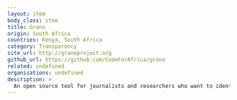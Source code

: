 ```yaml
---
layout: item
body_class: item
title: Grano
origin: South Africa
countries: Kenya, South Africa
category: Transparency
site_url: http://granoproject.org
github_url: https://github.com/CodeForAfrica/grano
related: undefined
organisations: undefined
description: >
  An open source tool for journalists and researchers who want to identify connections between people, companies and institutions of political or economic interest.
---
```

